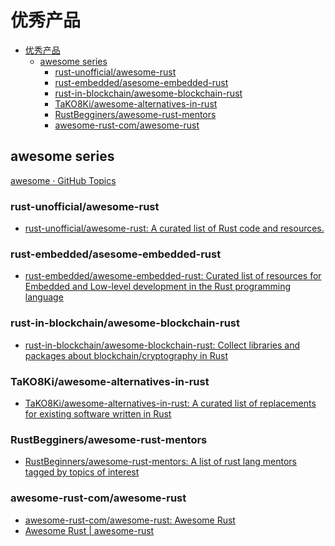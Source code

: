 # 优秀产品

<!--ts-->
* [优秀产品](#优秀产品)
   * [awesome series](#awesome-series)
      * [rust-unofficial/awesome-rust](#rust-unofficialawesome-rust)
      * [rust-embedded/asesome-embedded-rust](#rust-embeddedasesome-embedded-rust)
      * [rust-in-blockchain/awesome-blockchain-rust](#rust-in-blockchainawesome-blockchain-rust)
      * [TaKO8Ki/awesome-alternatives-in-rust](#tako8kiawesome-alternatives-in-rust)
      * [RustBegginers/awesome-rust-mentors](#rustbegginersawesome-rust-mentors)
      * [awesome-rust-com/awesome-rust](#awesome-rust-comawesome-rust)

<!-- Created by https://github.com/ekalinin/github-markdown-toc -->
<!-- Added by: runner, at: Mon Jul 25 13:37:30 UTC 2022 -->

<!--te-->

## awesome series

[awesome · GitHub Topics](https://github.com/topics/awesome)

### rust-unofficial/awesome-rust

- [rust-unofficial/awesome-rust: A curated list of Rust code and resources.](https://github.com/rust-unofficial/awesome-rust)

### rust-embedded/asesome-embedded-rust

- [rust-embedded/awesome-embedded-rust: Curated list of resources for Embedded and Low-level development in the Rust programming language](https://github.com/rust-embedded/awesome-embedded-rust)

### rust-in-blockchain/awesome-blockchain-rust

- [rust-in-blockchain/awesome-blockchain-rust: Collect libraries and packages about blockchain/cryptography in Rust](https://github.com/rust-in-blockchain/awesome-blockchain-rust)

### TaKO8Ki/awesome-alternatives-in-rust

- [TaKO8Ki/awesome-alternatives-in-rust: A curated list of replacements for existing software written in Rust](https://github.com/TaKO8Ki/awesome-alternatives-in-rust#terminal)

### RustBegginers/awesome-rust-mentors

- [RustBeginners/awesome-rust-mentors: A list of rust lang mentors tagged by topics of interest](https://github.com/RustBeginners/awesome-rust-mentors)

### awesome-rust-com/awesome-rust

- [awesome-rust-com/awesome-rust: Awesome Rust](https://github.com/awesome-rust-com/awesome-rust)
- [Awesome Rust | awesome-rust](https://awesome-rust.com/)